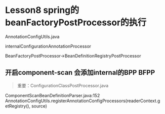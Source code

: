 # Lesson8 spring的beanFactoryPostProcessor的执行

AnnotationConfigUtils.java

internalConfigurationAnnotationProcessor

BeanFactoryPostProcessor->BeanDefinitionRegistryPostProcessor

## 开启component-scan 会添加internal的BPP BFPP

> 重要：ConfigurationClassPostProcessor.java

ComponentScanBeanDefinitionParser.java:152
AnnotationConfigUtils.registerAnnotationConfigProcessors(readerContext.getRegistry(), source)
